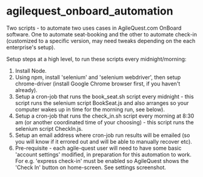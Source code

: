 # agilequest_onboard_automation
Two scripts - to automate two uses cases in AgileQuest.com OnBoard software.  One to automate seat-booking and the other to automate check-in (customized to a specific version, may need tweaks depending on the each enterprise's setup). 

Setup steps at a high level, to run these scripts every midnight/morning: 

1. Install Node.
2. Using npm, install 'selenium' and 'selenium webdriver', then setup chrome-driver (install Google Chrome browser first, if you haven't already).
3. Setup a cron-job that runs the book_seat.sh script every midnight - this script runs the selenium script BookSeat.js and also arranges so your computer wakes up in time for the morning run, see below).
4. Setup a cron-job that runs the check_in.sh script every morning at 8:30 am (or another coordinated time of your choosing) - this script runs the selenium script CheckIn.js. 
5. Setup an email address where cron-job run results will be emailed (so you will know if it errored out and will be able to manually recover etc). 
5. Pre-requisite - each agile-quest user will need to have some basic 'account settings' modified, in preparation for this automation to work.  For e.g. 'express check-in' must be enabled so AgileQuest shows the 'Check In' button on home-screen.  See settings screenshot. 


